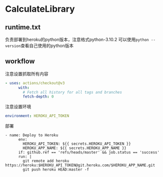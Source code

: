 # CalculateLibrary

## runtime.txt
负责部署到heroku的python版本，注意格式python-3.10.2
可以使用`python --version`查看自己使用的python版本

## workflow
注意设置抓取所有内容
```yml
- uses: actions/checkout@v3
      with:
        # Fetch all history for all tags and branches
        fetch-depth: 0
```
注意设置环境
```yml
environment: HEROKU_API_TOKEN
```
部署
```
- name: Deploy to Heroku
      env:
        HEROKU_API_TOKEN: ${{ secrets.HEROKU_API_TOKEN }}
        HEROKU_APP_NAME: ${{ secrets.HEROKU_APP_NAME }}
      if: github.ref == 'refs/heads/master' && job.status == 'success'
      run: |
        git remote add heroku https://heroku:$HEROKU_API_TOKEN@git.heroku.com/$HEROKU_APP_NAME.git
        git push heroku HEAD:master -f
```